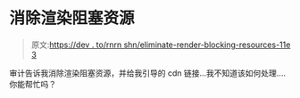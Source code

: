 # 消除渲染阻塞资源

> 原文:[https://dev . to/rnrn shn/eliminate-render-blocking-resources-11e 3](https://dev.to/rnrnshn/eliminate-render-blocking-resources-11e3)

审计告诉我消除渲染阻塞资源，并给我引导的 cdn 链接...我不知道该如何处理....你能帮忙吗？